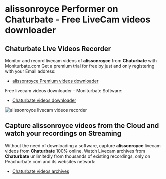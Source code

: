 # alissonroyce Performer on Chaturbate - Free LiveCam videos downloader

## Chaturbate Live Videos Recorder

Monitor and record livecam videos of **alissonroyce** from **Chaturbate** with Moniturbate.com
Get a premium trial for free by just and only registering with your Email address:
* [alissonroyce Premium videos downloader](https://moniturbate.com/request-demo-licence-key.html)

Free livecam videos downloader - Moniturbate Software:
* [Chaturbate videos downloader](https://moniturbate.com/moniturbate-download-software.html)

![alissonroyce livecam videos recorder](https://peachurnet.com/templates/moniturbate-software.png)


## Capture alissonroyce videos from the Cloud and watch your recordings on Streaming

Without the need of downloading a software, capture **alissonroyce** livecam videos from **Chaturbate** 100% online.
Watch Livecam archives from **Chaturbate** unlimitedly from thousands of existing recordings, only on Peachurbate.com and its websites network:
* [Chaturbate videos archives](https://peachurnet.com/)